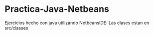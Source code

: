 # Practica-Java-Netbeans
Ejercicios hecho con java utilizando NetbeansIDE: Las clases estan en src/classes
